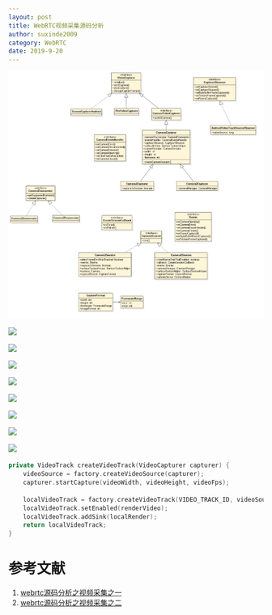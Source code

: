 ```yaml
---
layout: post
title: WebRTC视频采集源码分析
author: suxinde2009
category: WebRTC
date: 2019-9-20
---
```


![](../assets/img/Resources/WebRTC/webrtc-video-capture-pic1.jpg)

![](../assets/img/Resources/WebRTC/webrtc-video-capture-pic2.jpg)

![](../assets/img/Resources/WebRTC/webrtc-video-capture-pic3.jpg)

![](../assets/img/Resources/WebRTC/webrtc-video-capture-pic4.jpg)

![](../assets/img/Resources/WebRTC/webrtc-video-capture-pic5.jpg)

![](../assets/img/Resources/WebRTC/webrtc-video-capture-pic6.jpg)

![](../assets/img/Resources/WebRTC/webrtc-video-capture-pic7.jpg)

![](../assets/img/Resources/WebRTC/webrtc-video-capture-pic8.jpg)

![](../assets/img/Resources/WebRTC/webrtc-video-capture-pic9.jpg)

```cpp
private VideoTrack createVideoTrack(VideoCapturer capturer) {
    videoSource = factory.createVideoSource(capturer);
    capturer.startCapture(videoWidth, videoHeight, videoFps);

    localVideoTrack = factory.createVideoTrack(VIDEO_TRACK_ID, videoSource);
    localVideoTrack.setEnabled(renderVideo);
    localVideoTrack.addSink(localRender);
    return localVideoTrack;
}
```



# 参考文献
1. [webrtc源码分析之视频采集之一](https://www.jianshu.com/p/5902d4953ed9)
2. [webrtc源码分析之视频采集之二](https://www.jianshu.com/p/5624f1f0d8ee)



